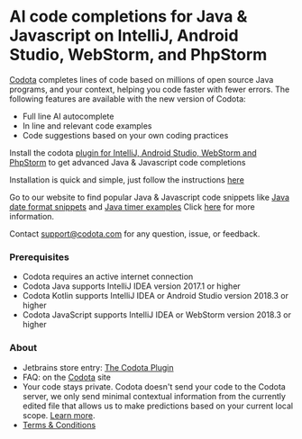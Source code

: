 # AI code completions for Java & Javascript on IntelliJ, Android Studio, WebStorm, and PhpStorm


[Codota](https://www.codota.com/) completes lines of code based on millions of open source Java programs, and your context, helping you code faster with fewer errors. The following features are available with the new version of Codota:

* Full line AI autocomplete
* In line and relevant code examples
* Code suggestions based on your own coding practices

Install the codota [plugin for IntelliJ, Android Studio, WebStorm and PhpStorm](https://www.codota.com/get) to get advanced Java & Javascript code completions

Installation is quick and simple, just follow the instructions [here](https://www.codota.com/instructions)

Go to our website to find popular Java & Javascript code snippets like [Java date format snippets](https://www.codota.com/code/java/methods/java.text.DateFormat/parse) and [Java timer examples](https://www.codota.com/code/java/methods/java.util.Timer/schedule)
Click [here](https://www.codota.com/user-guide/introduction) for more information.


Contact [support@codota.com](support@codota.com) for any question, issue, or feedback.


### Prerequisites
* Codota requires an active internet connection
* Codota Java supports IntelliJ IDEA version 2017.1 or higher 
* Codota Kotlin supports IntelliJ IDEA or Android Studio version 2018.3 or higher 
* Codota JavaScript supports IntelliJ IDEA or WebStorm version 2018.3 or higher

### About
* Jetbrains store entry: [The Codota Plugin](https://plugins.jetbrains.com/plugin/7638-codota)
* FAQ: on the [Codota](https://www.codota.com/faq) site
* Your code stays private. Codota doesn't send your code to the Codota server, we only send minimal contextual information from the currently edited file that allows us to make predictions based on your current local scope. [Learn more](https://www.codota.com/code-privacy).
* [Terms & Conditions](https://www.codota.com/terms)

